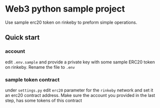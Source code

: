 # Web3 python sample project

Use sample erc20 token on rinkeby to preform simple operations.

## Quick start

### account

edit `.env.sample` and provide a private key with some sample ERC20 token on rinkeby. Rename the file to `.env`

### sample token contract

under `settings.py` edit `erc20` parameter for the `rinkeby` network and set it an erc20 contract address. Make sure the account you provided in the last step, has some tokens of this contract
